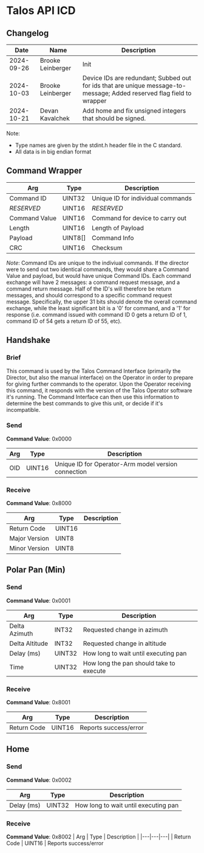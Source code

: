# Talos API ICD

## Changelog

| Date | Name | Description |
|---|---|---|
| 2024-09-26 | Brooke Leinberger | Init |
| 2024-10-03 | Brooke Leinberger | Device IDs are redundant; Subbed out for ids that are unique message-to-message; Added reserved flag field to wrapper |
| 2024-10-21 | Devan Kavalchek   | Add home and fix unsigned integers that should be signed. |

Note: 
- Type names are given by the stdint.h header file in the C standard.
- All data is in big endian format

## Command Wrapper

| Arg           | Type | Description |
|---|---|---|
| Command ID    | UINT32    | Unique ID for individual commands |
| *RESERVED*    | UINT16    | *RESERVED* |
| Command Value | UINT16    | Command for device to carry out |
| Length        | UINT16    | Length of Payload |
| Payload       | UINT8[]   | Command Info |
| CRC           | UINT16    | Checksum |

*Note*: Command IDs are unique to the indiviual commands. If the director were to send out two identical commands, they would share a Command Value and payload, but would have unique Command IDs. Each command exchange will have 2 messages: a command request message, and a command return message. Half of the ID's will therefore be return messages, and should correspond to a specific command request message. Specifically, the upper 31 bits should denote the overall command exchange, while the least significant bit is a '0' for command, and a '1' for response (i.e. command issued with command ID 0 gets a return ID of 1, command ID of 54 gets a return ID of 55, etc).

## Handshake

### Brief
This command is used by the Talos Command Interface (primarily the Director, but also the manual interface) on the Operator in order to prepare for giving further commands to the operator. Upon the Operator receiving this command, it responds with the version of the Talos Operator software it's running. The Command Interface can then use this information to determine the best commands to give this unit, or decide if it's incompatible.

### Send
**Command Value**: 0x0000

| Arg           | Type | Description |
|---|---|---|
| OID | UINT16 | Unique ID for Operator-Arm model version connection |

### Receive
**Command Value**: 0x8000

| Arg | Type | Description |
|---|---|---|
| Return Code   | UINT16 | |
| Major Version | UINT8  | |
| Minor Version | UINT8  | |


## Polar Pan (Min)

### Send
**Command Value**: 0x0001

| Arg | Type | Description |
|---|---|---|
| Delta Azimuth     | INT32 | Requested change in azimuth |
| Delta Altitude    | INT32 | Requested change in altitude |
| Delay (ms)        | UINT32 | How long to wait until executing pan |
| Time              | UINT32 | How long the pan should take to execute |

### Receive
**Command Value**: 0x8001

| Arg | Type | Description |
|---|---|---|
| Return Code | UINT16 | Reports success/error


## Home

### Send
**Command Value**: 0x0002

| Arg | Type | Description |
|---|---|---|
| Delay (ms) | UINT32 | How long to wait until executing pan |

### Receive
**Command Value**: 0x8002
| Arg | Type | Description |
|---|---|---|
| Return Code | UINT16 | Reports success/error
